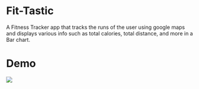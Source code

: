 # Fit-Tastic
A Fitness Tracker app that tracks the runs of the user using google maps and displays various info such as total calories, total distance, and more in a Bar chart.

# Demo

 <img src="app/demo/fit-tastic.gif"/>

